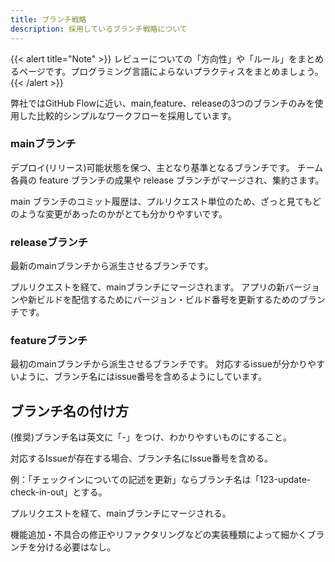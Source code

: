 ```yaml
---
title: ブランチ戦略
description: 採用しているブランチ戦略について
---
```


{{< alert title="Note" >}}
レビューについての「方向性」や「ルール」をまとめるページです。プログラミング言語によらないプラクティスをまとめましょう。
{{< /alert >}}

弊社ではGitHub Flowに近い、main,feature、releaseの3つのブランチのみを使用した比較的シンプルなワークフローを採用しています。

### mainブランチ

デプロイ(リリース)可能状態を保つ、主となり基準となるブランチです。
チーム各員の feature ブランチの成果や release ブランチがマージされ、集約さます。

main ブランチのコミット履歴は、プルリクエスト単位のため、ざっと見てもどのような変更があったのかがとても分かりやすいです。

### releaseブランチ

最新のmainブランチから派生させるブランチです。

プルリクエストを経て、mainブランチにマージされます。
アプリの新バージョンや新ビルドを配信するためにバージョン・ビルド番号を更新するためのブランチです。

### featureブランチ

最初のmainブランチから派生させるブランチです。
対応するissueが分かりやすいように、ブランチ名にはissue番号を含めるようにしています。

## ブランチ名の付け方

(推奨)ブランチ名は英文に「-」をつけ、わかりやすいものにすること。

対応するIssueが存在する場合、ブランチ名にIssue番号を含める。

例：「チェックインについての記述を更新」ならブランチ名は「123-update-check-in-out」とする。

プルリクエストを経て、mainブランチにマージされる。

機能追加・不具合の修正やリファクタリングなどの実装種類によって細かくブランチを分ける必要はなし。
